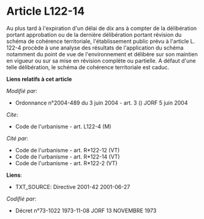 # Article L122-14

Au plus tard à l'expiration d'un délai de dix ans à compter de la délibération portant approbation ou de la dernière
délibération portant révision du schéma de cohérence territoriale, l'établissement public prévu à l'article L. 122-4 procède
à une analyse des résultats de l'application du schéma notamment du point de vue de l'environnement et délibère sur son
maintien en vigueur ou sur sa mise en révision complète ou partielle. A défaut d'une telle délibération, le schéma de
cohérence territoriale est caduc.

**Liens relatifs à cet article**

_Modifié par_:

  - Ordonnance n°2004-489 du 3 juin 2004 - art. 3 () JORF 5 juin 2004

_Cite_:

  - Code de l'urbanisme - art. L122-4 (M)

_Cité par_:

  - Code de l'urbanisme - art. R*122-12 (VT)
  - Code de l'urbanisme - art. R*122-14 (VT)
  - Code de l'urbanisme - art. R*122-2 (VT)

**Liens**:

  - TXT_SOURCE: Directive 2001-42 2001-06-27

_Codifié par_:

  - Décret n°73-1022 1973-11-08 JORF 13 NOVEMBRE 1973
